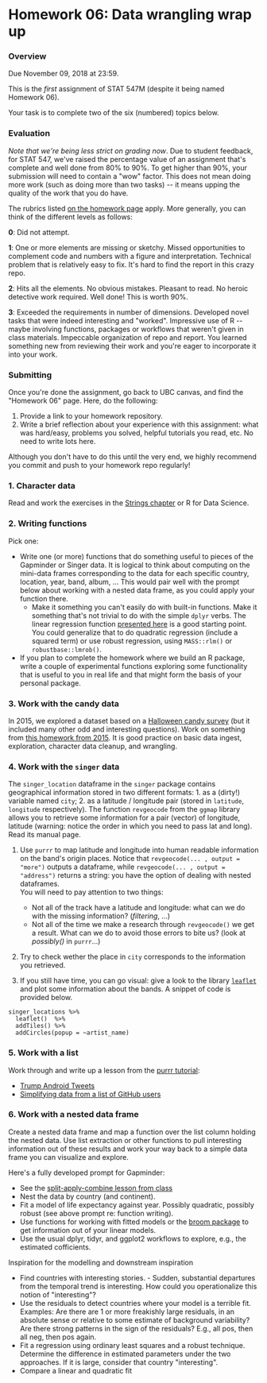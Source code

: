 # Homework 06: Data wrangling wrap up

### Overview

Due November 09, 2018 at 23:59.

This is the _first_ assignment of STAT 547M (despite it being named Homework 06).

Your task is to complete two of the six (numbered) topics below.

### Evaluation

_Note that we're being less strict on grading now_. Due to student feedback, for STAT 547, we've raised the percentage value of an assignment that's complete and well done from 80% to 90%. To get higher than 90%, your submission will need to contain a "wow" factor. This does not mean doing more work (such as doing more than two tasks) -- it means upping the quality of the work that you do have. 

The rubrics listed [on the homework page](http://stat545.com/Classroom/assignments/#evaluation) apply. More generally, you can think of the different levels as follows:

__0__: Did not attempt.

__1__: One or more elements are missing or sketchy. Missed opportunities
to complement code and numbers with a figure and interpretation. Technical
problem that is relatively easy to fix. It's hard to find the report in this
crazy repo.

__2__: Hits all the elements. No obvious mistakes. Pleasant to read. No heroic
detective work required. Well done! This is worth 90%.

__3__: Exceeded the requirements in number of dimensions. Developed novel
tasks that were indeed interesting and "worked". Impressive use of R -- maybe
involving functions, packages or workflows that weren't given in class
materials. Impeccable organization of repo and report. You learned something new
from reviewing their work and you're eager to incorporate it into your work.

### Submitting

Once you're done the assignment, go back to UBC canvas, and find the "Homework 06" page. Here, do the following:

1. Provide a link to your homework repository.
2. Write a brief reflection about your experience with this assignment: what was hard/easy, problems you solved, helpful tutorials you read, etc. No need to write lots here.

Although you don't have to do this until the very end, we highly recommend you commit and push to your homework repo regularly!


### 1. Character data

Read and work the exercises in the [Strings
chapter](http://r4ds.had.co.nz/strings.html) or R for Data Science.

### 2. Writing functions

Pick one:

  * Write one (or more) functions that do something useful to pieces of the
Gapminder or Singer data. It is logical to think about computing on the mini-data frames
corresponding to the data for each specific country, location, year, band, album, ... This would pair well with
the prompt below about working with a nested data frame, as you could apply your
function there.
    - Make it something you can't easily do with built-in functions.
Make it something that's not trivial to do with the simple `dplyr` verbs. The
linear regression function [presented
here](http://stat545.com/block012_function-regress-lifeexp-on-year.html) is a good starting point.
You could generalize that to do quadratic regression (include a squared term) or
use robust regression, using `MASS::rlm()` or `robustbase::lmrob()`.
  * If you plan to complete the homework where we build an R package, write a couple of experimental functions exploring some functionality that is useful to you in real life and that might form the basis of your personal package.

### 3. Work with the candy data

In 2015, we explored a dataset based on a [Halloween candy survey](https://github.com/jennybc/candy) (but it included many other odd and interesting questions). Work on something from [this homework from 2015](references/2015_hw.md). It is good practice on basic
data ingest, exploration, character data cleanup, and wrangling.

### 4. Work with the `singer` data

The `singer_location` dataframe in the `singer` package contains geographical information stored in two different formats: 1. as a (dirty!) variable named `city`; 2. as a latitude / longitude pair (stored in `latitude`, `longitude` respectively). The function `revgeocode` from the `ggmap` library allows you to retrieve some information for a pair (vector) of longitude, latitude (warning: notice the order in which you need to pass lat and long). Read its manual page.

1. Use `purrr` to map latitude and longitude into human readable information on the band's origin places. Notice that `revgeocode(... , output = "more")` outputs a dataframe, while `revgeocode(... , output = "address")` returns a string: you have the option of dealing with nested dataframes.  
You will need to pay attention to two things:  
    *  Not all of the track have a latitude and longitude: what can we do with the missing information? (_filtering_, ...)
    *  Not all of the time we make a research through `revgeocode()` we get a result. What can we do to avoid those errors to bite us? (look at _possibly()_ in `purrr`...)


2. Try to check wether the place in `city` corresponds to the information you retrieved.

3. If you still have time, you can go visual: give a look to the library [`leaflet`](https://rstudio.github.io/leaflet) and plot some information about the bands. A snippet of code is provided below.  

```
singer_locations %>%  
  leaflet()  %>%   
  addTiles() %>%  
  addCircles(popup = ~artist_name)
```

### 5. Work with a list

Work through and write up a lesson from the [purrr
tutorial](https://jennybc.github.io/purrr-tutorial/index.html):

  * [Trump Android
Tweets](https://jennybc.github.io/purrr-tutorial/ls08_trump-tweets.html)
  * [Simplifying data from a list of GitHub
users](https://jennybc.github.io/purrr-tutorial/ls02_map-extraction-advanced.html)

### 6. Work with a nested data frame

Create a nested data frame and map a function over the list column holding the
nested data. Use list extraction or other functions to pull interesting
information out of these results and work your way back to a simple data frame
you can visualize and explore.

Here's a fully developed prompt for Gapminder:

  * See the [split-apply-combine lesson from
class](block024_group-nest-split-map.html)
  * Nest the data by country (and continent).
  * Fit a model of life expectancy against year. Possibly quadratic,
possibly robust (see above prompt re: function writing).
  * Use functions for working with fitted models or the [broom
package](https://github.com/tidyverse/broom) to get information out of your
linear models.
  * Use the usual dplyr, tidyr, and ggplot2 workflows to explore,
e.g., the estimated cofficients.

Inspiration for the modelling and downstream inspiration

  * Find countries with interesting stories. - Sudden, substantial departures from the temporal trend is interesting. How could you operationalize this notion of "interesting"?
  * Use the residuals to detect countries where your model is a
terrible fit. Examples: Are there are 1 or more freakishly large residuals, in
an absolute sense or relative to some estimate of background variability? Are
there strong patterns in the sign of the residuals? E.g., all pos, then all neg,
then pos again.
  * Fit a regression using ordinary least squares and a robust
technique. Determine the difference in estimated parameters under the two
approaches. If it is large, consider that country "interesting".
  * Compare a linear and quadratic fit


